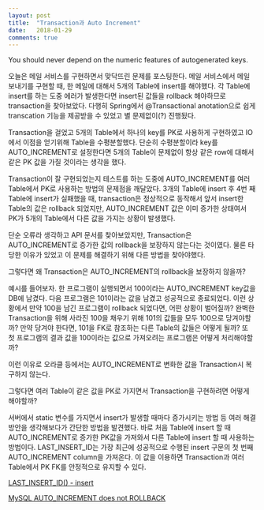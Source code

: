```yaml
---
layout: post
title:  "Transaction과 Auto Increment"
date:   2018-01-29
comments: true
---
```


<p class="intro"><span class="dropcap">Y</span>ou should never depend on the numeric features of autogenerated keys.</p>

오늘은 메일 서비스를 구현하면서 맞닥뜨린 문제를 포스팅한다.
메일 서비스에서 메일 보내기를 구현할 때, 한 메일에 대해서 5개의 Table에 insert를 해야했다.
각 Table에 insert를 하는 도중 에러가 발생한다면 insert된 값들을 rollback 해야하므로 transaction을 찾아보았다.
다행히 Spring에서 @Transactional anotation으로 쉽게 transcation 기능을 제공받을 수 있었고 별 문제없이(?) 진행됬다.

Transaction을 걸었고 5개의 Table에서 하나의 key를 PK로 사용하게 구현하였고 IO에서 이점을 얻기위해 Table을 수평분할했다.
단순히 수평분할이라 key를 AUTO_INCREMENT로 설정한다면 5개의 Table이 문제없이 항상 같은 row에 대해서 같은 PK 값을 가질 것이라는 생각을 했다.

Transaction이 잘 구현되었는지 테스트를 하는 도중에 AUTO_INCREMENT를 여러 Table에서 PK로 사용하는 방법의 문제점을 깨달았다.
3개의 Table에 insert 후 4번 째 Table에 insert가 실패했을 때, transaction은 정상적으로 동작해서 앞서 insert한 Table의 값은 rollback 되었지만, AUTO_INCREMENT 값은 이미 증가한 상태여서 PK가 5개의 Table에서 다른 값을 가지는 상황이 발생했다.

단순 오류라 생각하고 API 문서를 찾아보았지만, Transaction은 AUTO_INCREMENT로 증가한 값의 rollback을 보장하지 않는다는 것이였다.
물론 타당한 이유가 있었고 이 문제를 해결하기 위해 다른 방법을 찾아야했다.

그렇다면 왜 Transaction은 AUTO_INCREMENT의 rollback을 보장하지 않을까?

예시를 들어보자.
한 프로그램이 실행되면서 100이라는 AUTO_INCREMENT key값을 DB에 남겼다.
다음 프로그램은 101이라는 값을 남겼고 성공적으로 종료되었다.
이런 상황에서 만약 100을 남긴 프로그램이 rollback 되었다면, 어떤 상황이 벌어질까?
완벽한 Transaction을 위해 사라진 100을 채우기 위해 101의 값들을 모두 100으로 당겨야할까?
만약 당겨야 한다면, 101을 FK로 참조하는 다른 Table의 값들은 어떻게 될까? 또 첫 프로그램의 결과 값을 100이라는 값으로 가져오려는 프로그램은 어떻게 처리해야할까?

이런 이유로 오라클 등에서는 AUTO_INCREMENT로 변화한 값을 Transaction시 복구하지 않는다.

그렇다면 여러 Table이 같은 값을 PK로 가지면서 Transaction을 구현하려면 어떻게 해야할까?

서버에서 static 변수를 가지면서 insert가 발생할 때마다 증가시키는 방법 등 여러 해결방안을 생각해보다가 간단한 방법을 발견했다.
바로 처음 Table에 insert 할 때 AUTO_INCREMENT로 증가한 PK값을 가져와서 다른 Table에 insert 할 때 사용하는 방법이다.
LAST_INSERT_ID는 가장 최근에 성공적으로 수행된 insert 구문의 첫 번째 AUTO_INCREMENT column을 가져온다.
이 값을 이용하면 Transaction과 여러 Table에서 PK FK를 안정적으로 유지할 수 있다.



[LAST_INSERT_ID() - insert](http://blog.leocat.kr/notes/2017/07/22/mysql-ibatis-fetch-pk-after-insert)

[MySQL AUTO_INCREMENT does not ROLLBACK](https://stackoverflow.com/questions/449346/mysql-auto-increment-does-not-rollback)
